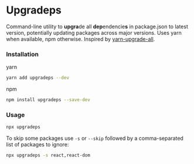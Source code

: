 # Upgradeps
Command-line utility to **upgra**de all **dep**endencie**s** in package.json to latest version, potentially updating packages across major versions. Uses yarn when available, npm otherwise. Inspired by [yarn-upgrade-all](https://github.com/tylerlong/yarn-upgrade-all#readme).

### Installation
yarn
```sh
yarn add upgradeps --dev
```
npm
```sh
npm install upgradeps --save-dev
```

### Usage
```sh
npx upgradeps
```
To skip some packages use `-s` or `--skip` followed by a comma-separated list of packages to ignore:
```sh
npx upgradeps -s react,react-dom
```
